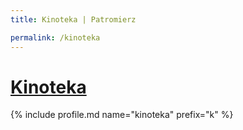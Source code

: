 ```yaml
---
title: Kinoteka | Patromierz

permalink: /kinoteka
---
```


# [Kinoteka](https://patronite.pl/kinoteka)

{% include profile.md name="kinoteka" prefix="k" %}
